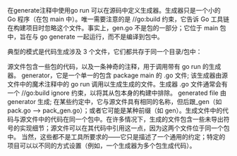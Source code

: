 
在generate注释中使用go run 可以在源码中定义生成器。生成器只是一个小的 Go 程序（在包 main 中）。唯一需要注意的是 //go:build 约束，它告诉 Go 工具链在构建项目时忽略这个文件。事实上，gen.go 不是包的一部分；它位于 main 包中，旨在与 go generate 一起运行，而不是编译到包中。

典型的模式是代码生成涉及 3 个文件，它们都共存于同一个目录/包中：

源文件包含一些包的代码，以及一条神奇的注释，用于调用带有 go run 的生成器。
generator，它是一个单一的包含 package main 的 .go 文件; 该生成器由源文件中的魔术注释中的 go run 调用以生成生成的文件。生成器 .go 文件通常会有一个 //go:build ignore 约束，以将其从包本身的构建中排除。
generated file 由 generator 生成; 在某些约定中，它与源文件具有相同的名称，但后跟_gen（如 pack.go --> pack_gen.go）；或者它可能是某种前缀（如 gen）。生成文件中的代码与源文件中的代码在同一个包中。在许多情况下，生成的文件包含一些未导出符号的实现细节；源文件可以在其代码中引用这一点，因为这两个文件位于同一个包中。
当然，这些都不是工具所要求的——它只是描述了一个通用的约定；特定的项目可以以不同的方式设置（例如，一个生成器为多个包生成代码）。